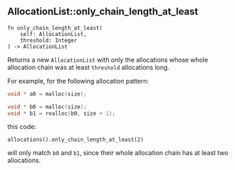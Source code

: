 ## AllocationList::only_chain_length_at_least

```rhai
fn only_chain_length_at_least(
    self: AllocationList,
    threshold: Integer
) -> AllocationList
```

Returns a new `AllocationList` with only the allocations whose whole allocation chain was at least `threshold` allocations long.

For example, for the following allocation pattern:

```c
void * a0 = malloc(size);

void * b0 = malloc(size);
void * b1 = realloc(b0, size + 1);
```

this code:

```rhai
allocations().only_chain_length_at_least(2)
```

will only match `b0` and `b1`, since their whole allocation chain has at least two allocations.
